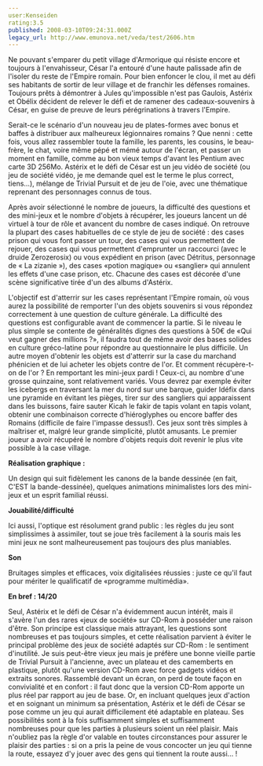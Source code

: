 ```yaml
---
user:Kenseiden
rating:3.5
published: 2008-03-10T09:24:31.000Z
legacy_url: http://www.emunova.net/veda/test/2606.htm
---
```

Ne pouvant s'emparer du petit village d'Armorique qui résiste encore et toujours à l'envahisseur, César l'a entouré d'une haute palissade afin de l'isoler du reste de l'Empire romain. Pour bien enfoncer le clou, il met au défi ses habitants de sortir de leur village et de franchir les défenses romaines. Toujours prêts à démontrer à Jules qu'impossible n'est pas Gaulois, Astérix et Obélix décident de relever le défi et de ramener des cadeaux-souvenirs à César, en guise de preuve de leurs pérégrinations à travers l'Empire.  

  

Serait-ce le scénario d'un nouveau jeu de plates-formes avec bonus et baffes à distribuer aux malheureux légionnaires romains ? Que nenni : cette fois, vous allez rassembler toute la famille, les parents, les cousins, le beau-frère, le chat, voire même pépé et mémé autour de l'écran, et passer un moment en famille, comme au bon vieux temps d'avant les Pentium avec carte 3D 256Mo. Astérix et le défi de César est un jeu vidéo de société (ou jeu de société vidéo, je me demande quel est le terme le plus correct, tiens...), mélange de Trivial Pursuit et de jeu de l'oie, avec une thématique reprenant des personnages connus de tous.  

  

Après avoir sélectionné le nombre de joueurs, la difficulté des questions et des mini-jeux et le nombre d'objets à récupérer, les joueurs lancent un dé virtuel à tour de rôle et avancent du nombre de cases indiqué. On retrouve la plupart des cases habituelles de ce style de jeu de société : des cases prison qui vous font passer un tour, des cases qui vous permettent de rejouer, des cases qui vous permettent d'emprunter un raccourci (avec le druide Zerozerosix) ou vous expédient en prison (avec Détritus, personnage de « La zizanie »), des cases «potion magique» ou «sanglier» qui annulent les effets d'une case prison, etc. Chacune des cases est décorée d'une scène significative tirée d'un des albums d'Astérix.  

  

L'objectif est d'atterrir sur les cases représentant l'Empire romain, où vous aurez la possibilité de remporter l'un des objets souvenirs si vous répondez correctement à une question de culture générale. La difficulté des questions est configurable avant de commencer la partie. Si le niveau le plus simple se contente de généralités dignes des questions à 50€ de «Qui veut gagner des millions ?», il faudra tout de même avoir des bases solides en culture gréco-latine pour répondre au questionnaire le plus difficile. Un autre moyen d'obtenir les objets est d'atterrir sur la case du marchand phénicien et de lui acheter les objets contre de l'or. Et comment récupère-t-on de l'or ? En remportant les mini-jeux pardi ! Ceux-ci, au nombre d'une grosse quinzaine, sont relativement variés. Vous devrez par exemple éviter les icebergs en traversant la mer du nord sur une barque, guider Idéfix dans une pyramide en évitant les pièges, tirer sur des sangliers qui apparaissent dans les buissons, faire sauter Kicah le fakir de tapis volant en tapis volant, obtenir une combinaison correcte d'hiéroglyphes ou encore baffer des Romains (difficile de faire l'impasse dessus!). Ces jeux sont très simples à maîtriser et, malgré leur grande simplicité, plutôt amusants. Le premier joueur a avoir récupéré le nombre d'objets requis doit revenir le plus vite possible à la case village.  

  

**Réalisation graphique :**   

Un design qui suit fidèlement les canons de la bande dessinée (en fait, C'EST la bande-dessinée), quelques animations minimalistes lors des mini-jeux et un esprit familial réussi.  

  

**Jouabilité/difficulté**   

Ici aussi, l'optique est résolument grand public : les règles du jeu sont simplissimes à assimiler, tout se joue très facilement à la souris mais les mini jeux ne sont malheureusement pas toujours des plus maniables.  

  

**Son**  

Bruitages simples et efficaces, voix digitalisées réussies : juste ce qu'il faut pour mériter le qualificatif de «programme multimédia».  

  

**En bref : 14/20**   

Seul, Astérix et le défi de César n'a évidemment aucun intérêt, mais il s'avère l'un des rares «jeux de société» sur CD-Rom à posséder une raison d'être. Son principe est classique mais attrayant, les questions sont nombreuses et pas toujours simples, et cette réalisation parvient à éviter le principal problème des jeux de société adaptés sur CD-Rom : le sentiment d'inutilité. Je suis peut-être vieux jeu mais je préfère une bonne vieille partie de Trivial Pursuit à l'ancienne, avec un plateau et des camemberts en plastique, plutôt qu'une version CD-Rom avec force gadgets vidéos et extraits sonores. Rassemblé devant un écran, on perd de toute façon en convivialité et en confort : il faut donc que la version CD-Rom apporte un plus réel par rapport au jeu de base. Or, en incluant quelques jeux d'action et en soignant un minimum sa présentation, Astérix et le défi de César se pose comme un jeu qui aurait difficilement été adaptable en plateau. Ses possibilités sont à la fois suffisamment simples et suffisamment nombreuses pour que les parties à plusieurs soient un réel plaisir. Mais n'oubliez pas la règle d'or valable en toutes circonstances pour assurer le plaisir des parties : si on a pris la peine de vous concocter un jeu qui tienne la route, essayez d'y jouer avec des gens qui tiennent la route aussi... !